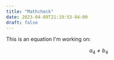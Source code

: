 ```yaml
---
title: "Mathcheck"
date: 2023-04-09T21:19:53-04:00
draft: false
---
```


This is an equation I'm working on:
<!--Raw Mathjax block:-->
 

$$a_4 \ne b_4$$

